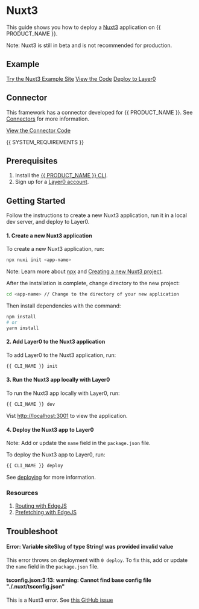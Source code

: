 # Nuxt3

This guide shows you how to deploy a [Nuxt3](https://v3.nuxtjs.org) application on {{ PRODUCT_NAME }}.

Note: Nuxt3 is still in beta and is not recommended for production.

## Example

[Try the Nuxt3 Example Site](https://layer0-docs-layer0-nuxt3-example-2-default.layer0-limelight.link?button)
[View the Code](https://github.com/layer0-docs/layer0-nuxt3-example?button)
[Deploy to Layer0](https://app.layer0.co/deploy?button&deploy&repo=https://github.com/layer0-docs/layer0-nuxt3-example)

## Connector

This framework has a connector developed for {{ PRODUCT_NAME }}. See [Connectors](connectors) for more information.

[View the Connector Code](https://github.com/layer0-docs/layer0-connectors/tree/main/layer0-nuxt3-connector?button)

{{ SYSTEM_REQUIREMENTS }}

## Prerequisites

1. Install the [{{ PRODUCT_NAME }} CLI](cli).
2. Sign up for a [Layer0 account](https://app.layer0.co/signup).

## Getting Started

Follow the instructions to create a new Nuxt3 application, run it in a local dev server, and deploy to Layer0.

#### 1. Create a new Nuxt3 application

To create a new Nuxt3 application, run:

```bash
npx nuxi init <app-name>
```

Note: Learn more about [npx](https://nodejs.dev/learn/the-npx-nodejs-package-runner) and [Creating a new Nuxt3 project](https://v3.nuxtjs.org/getting-started/installation#new-project).

After the installation is complete, change directory to the new project:

```bash
cd <app-name> // Change to the directory of your new application
```

Then install dependencies with the command:

``` bash
npm install
# or
yarn install
```

#### 2. Add Layer0 to the Nuxt3 application

To add Layer0 to the Nuxt3 application, run:

```bash
{{ CLI_NAME }} init
```

#### 3. Run the Nuxt3 app locally with Layer0

To run the Nuxt3 app locally with Layer0, run:

```bash
{{ CLI_NAME }} dev
```

Vist [http://localhost:3001](http://localhost:3001) to view the application.

#### 4. Deploy the Nuxt3 app to Layer0

Note: Add or update the `name` field in the `package.json` file.

To deploy the Nuxt3 app to Layer0, run:

```bash
{{ CLI_NAME }} deploy
```

See [deploying](deploying) for more information.

### Resources
1. [Routing with EdgeJS](https://docs.layer0.co/guides/routing)
2. [Prefetching with EdgeJS](https://docs.layer0.co/guides/prefetching)

## Troubleshoot

#### Error: Variable siteSlug of type String! was provided invalid value

This error throws on deployment with `0 deploy`. To fix this, add or update the `name` field in the `package.json` file.

#### tsconfig.json:3:13: warning: Cannot find base config file "./.nuxt/tsconfig.json"

This is a Nuxt3 error. See [this GitHub issue](https://github.com/nuxt/framework/issues/1912)